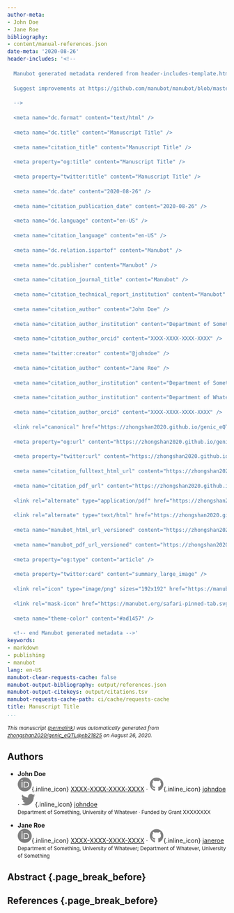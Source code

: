 ```yaml
---
author-meta:
- John Doe
- Jane Roe
bibliography:
- content/manual-references.json
date-meta: '2020-08-26'
header-includes: '<!--

  Manubot generated metadata rendered from header-includes-template.html.

  Suggest improvements at https://github.com/manubot/manubot/blob/master/manubot/process/header-includes-template.html

  -->

  <meta name="dc.format" content="text/html" />

  <meta name="dc.title" content="Manuscript Title" />

  <meta name="citation_title" content="Manuscript Title" />

  <meta property="og:title" content="Manuscript Title" />

  <meta property="twitter:title" content="Manuscript Title" />

  <meta name="dc.date" content="2020-08-26" />

  <meta name="citation_publication_date" content="2020-08-26" />

  <meta name="dc.language" content="en-US" />

  <meta name="citation_language" content="en-US" />

  <meta name="dc.relation.ispartof" content="Manubot" />

  <meta name="dc.publisher" content="Manubot" />

  <meta name="citation_journal_title" content="Manubot" />

  <meta name="citation_technical_report_institution" content="Manubot" />

  <meta name="citation_author" content="John Doe" />

  <meta name="citation_author_institution" content="Department of Something, University of Whatever" />

  <meta name="citation_author_orcid" content="XXXX-XXXX-XXXX-XXXX" />

  <meta name="twitter:creator" content="@johndoe" />

  <meta name="citation_author" content="Jane Roe" />

  <meta name="citation_author_institution" content="Department of Something, University of Whatever" />

  <meta name="citation_author_institution" content="Department of Whatever, University of Something" />

  <meta name="citation_author_orcid" content="XXXX-XXXX-XXXX-XXXX" />

  <link rel="canonical" href="https://zhongshan2020.github.io/genic_eQTL/" />

  <meta property="og:url" content="https://zhongshan2020.github.io/genic_eQTL/" />

  <meta property="twitter:url" content="https://zhongshan2020.github.io/genic_eQTL/" />

  <meta name="citation_fulltext_html_url" content="https://zhongshan2020.github.io/genic_eQTL/" />

  <meta name="citation_pdf_url" content="https://zhongshan2020.github.io/genic_eQTL/manuscript.pdf" />

  <link rel="alternate" type="application/pdf" href="https://zhongshan2020.github.io/genic_eQTL/manuscript.pdf" />

  <link rel="alternate" type="text/html" href="https://zhongshan2020.github.io/genic_eQTL/v/eb21825a7856ef7a4a9b345ff2aa9a6eadc98139/" />

  <meta name="manubot_html_url_versioned" content="https://zhongshan2020.github.io/genic_eQTL/v/eb21825a7856ef7a4a9b345ff2aa9a6eadc98139/" />

  <meta name="manubot_pdf_url_versioned" content="https://zhongshan2020.github.io/genic_eQTL/v/eb21825a7856ef7a4a9b345ff2aa9a6eadc98139/manuscript.pdf" />

  <meta property="og:type" content="article" />

  <meta property="twitter:card" content="summary_large_image" />

  <link rel="icon" type="image/png" sizes="192x192" href="https://manubot.org/favicon-192x192.png" />

  <link rel="mask-icon" href="https://manubot.org/safari-pinned-tab.svg" color="#ad1457" />

  <meta name="theme-color" content="#ad1457" />

  <!-- end Manubot generated metadata -->'
keywords:
- markdown
- publishing
- manubot
lang: en-US
manubot-clear-requests-cache: false
manubot-output-bibliography: output/references.json
manubot-output-citekeys: output/citations.tsv
manubot-requests-cache-path: ci/cache/requests-cache
title: Manuscript Title
...
```







<small><em>
This manuscript
([permalink](https://zhongshan2020.github.io/genic_eQTL/v/eb21825a7856ef7a4a9b345ff2aa9a6eadc98139/))
was automatically generated
from [zhongshan2020/genic_eQTL@eb21825](https://github.com/zhongshan2020/genic_eQTL/tree/eb21825a7856ef7a4a9b345ff2aa9a6eadc98139)
on August 26, 2020.
</em></small>

## Authors



+ **John Doe**<br>
    ![ORCID icon](images/orcid.svg){.inline_icon}
    [XXXX-XXXX-XXXX-XXXX](https://orcid.org/XXXX-XXXX-XXXX-XXXX)
    · ![GitHub icon](images/github.svg){.inline_icon}
    [johndoe](https://github.com/johndoe)
    · ![Twitter icon](images/twitter.svg){.inline_icon}
    [johndoe](https://twitter.com/johndoe)<br>
  <small>
     Department of Something, University of Whatever
     · Funded by Grant XXXXXXXX
  </small>

+ **Jane Roe**<br>
    ![ORCID icon](images/orcid.svg){.inline_icon}
    [XXXX-XXXX-XXXX-XXXX](https://orcid.org/XXXX-XXXX-XXXX-XXXX)
    · ![GitHub icon](images/github.svg){.inline_icon}
    [janeroe](https://github.com/janeroe)<br>
  <small>
     Department of Something, University of Whatever; Department of Whatever, University of Something
  </small>



## Abstract {.page_break_before}




## References {.page_break_before}

<!-- Explicitly insert bibliography here -->
<div id="refs"></div>
